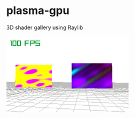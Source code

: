 # plasma-gpu
3D shader gallery using Raylib<br>


![screenshot](https://github.com/diatribes/shadergallery/blob/main/screenrec001.gif?raw=true)

